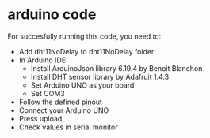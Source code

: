 # arduino code
For succesfully running this code, you need to:
- Add dht11NoDelay to dht11NoDelay folder
- In Arduino IDE:
  - Install ArduinoJson library 6.19.4 by Benoit Blanchon
  - Install DHT sensor library by Adafruit 1.4.3
  - Set Arduino UNO as your board
  - Set COM3
- Follow the defined pinout
- Connect your Arduino UNO
- Press upload
- Check values in serial monitor
